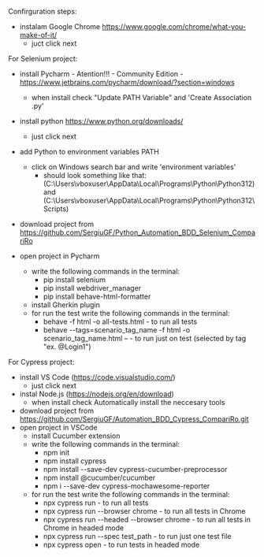 Confirguration steps:
- instalam Google Chrome 
https://www.google.com/chrome/what-you-make-of-it/
    - juct click next



For Selenium project:
- install Pycharm - Atention!!! - Community Edition -https://www.jetbrains.com/pycharm/download/?section=windows
    - when install check "Update PATH Variable" and 'Create Association .py' 

- install python  https://www.python.org/downloads/
	- just click next

- add Python to environment variables PATH
    - click on Windows search bar and write 'environment variables' 
        - should look something like that: 
            (C:\Users\vboxuser\AppData\Local\Programs\Python\Python312) and
            (C:\Users\vboxuser\AppData\Local\Programs\Python\Python312\Scripts)

- download project from https://github.com/SergiuGF/Python_Automation_BDD_Selenium_CompariRo

- open project in Pycharm 
    - write the following commands in the terminal:
        - pip install selenium
        - pip install webdriver_manager
        - pip install behave-html-formatter
    - install Gherkin plugin
    - for run the test write the following commands in the terminal:
        - behave -f html -o all-tests.html - to run all tests
        - behave --tags=scenario_tag_name -f html -o scenario_tag_name.html –  - to run just on test (selected by tag "ex. @Login1")



For Cypress project:
- install VS Code (https://code.visualstudio.com/)
    - just click next
- instal Node.js (https://nodejs.org/en/download)
    - when install check Automatically install the neccesary tools
- download project from https://github.com/SergiuGF/Automation_BDD_Cypress_CompariRo.git
- open project in VSCode
    - install Cucumber extension
    - write the following commands in the terminal:
        - npm init
        - npm install cypress
        - npm install --save-dev cypress-cucumber-preprocessor
        - npm install @cucumber/cucumber
        - npm i --save-dev cypress-mochawesome-reporter
    - for run the test write the following commands in the terminal:    
        - npx cypress run - to run all tests
        - npx cypress run --browser chrome  - to run all tests in Chrome
        - npx cypress run --headed --browser chrome  -  to run all tests in Chrome in headed mode
        - npx cypress run --spec test_path - to run just one test file 
        - npx cypress open - to run tests in headed mode